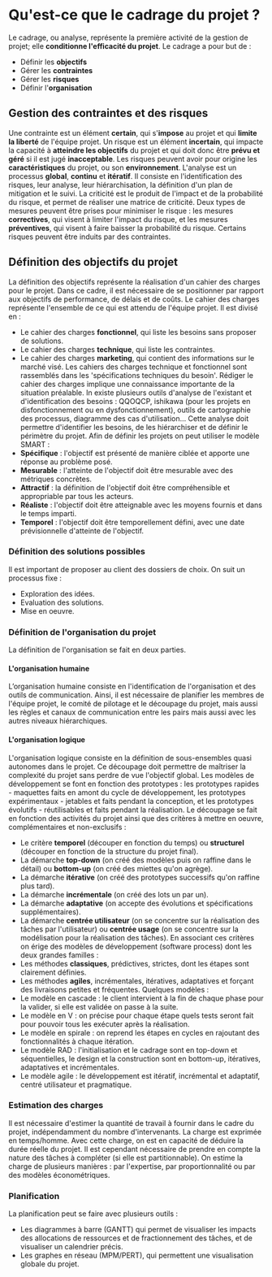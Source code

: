 # Qu'est-ce que le cadrage du projet ?
Le cadrage, ou analyse, représente la première activité de la gestion de projet; elle **conditionne l'efficacité du projet**. Le cadrage a pour but de :
- Définir les **objectifs**
- Gérer les **contraintes**
- Gérer les **risques**
- Définir l'**organisation**
## Gestion des contraintes et des risques
Une contrainte est un élément **certain**, qui s'**impose** au projet et qui **limite la liberté** de l'équipe projet.
Un risque est un élément **incertain**, qui impacte la capacité à **atteindre les objectifs** du projet et qui doit donc être **prévu et géré** si il est jugé **inacceptable**.
Les risques peuvent avoir pour origine les **caractéristiques** du projet, ou son **environnement**.
L'analyse est un processus **global**, **continu** et **itératif**. Il consiste en l'identification des risques, leur analyse, leur hiérarchisation, la définition d'un plan de mitigation et le suivi.
La criticité est le produit de l'impact et de la probabilité du risque, et permet de réaliser une matrice de criticité.
Deux types de mesures peuvent être prises pour minimiser le risque : les mesures **correctives**, qui visent à limiter l'impact du risque, et les mesures **préventives**, qui visent à faire baisser la probabilité du risque.
Certains risques peuvent être induits par des contraintes.
## Définition des objectifs du projet
La définition des objectifs représente la réalisation d'un cahier des charges pour le projet. Dans ce cadre, il est nécessaire de se positionner par rapport aux objectifs de performance, de délais et de coûts. 
Le cahier des charges représente l'ensemble de ce qui est attendu de l'équipe projet. Il est divisé en :
- Le cahier des charges **fonctionnel**, qui liste les besoins sans proposer de solutions.
- Le cahier des charges **technique**, qui liste les contraintes.
- Le cahier des charges **marketing**, qui contient des informations sur le marché visé.
Les cahiers des charges technique et fonctionnel sont rassemblés dans les 'spécifications techniques du besoin'. 
Rédiger le cahier des charges implique une connaissance importante de la situation préalable. In existe plusieurs outils d'analyse de l'existant et d'identification des besoins : QQOQCP, ishikawa (pour les projets en disfonctionnement ou en dysfonctionnement), outils de cartographie des processus, diagramme des cas d'utilisation… Cette analyse doit permettre d'identifier les besoins, de les hiérarchiser et de définir le périmètre du projet. 
Afin de définir les projets on peut utiliser le modèle SMART :
- **Spécifique** : l'objectif est présenté de manière ciblée et apporte une réponse au problème posé.
- **Mesurable** : l'atteinte de l'objectif doit être mesurable avec des métriques concrètes.
- **Attractif** : la définition de l'objectif doit être compréhensible et appropriable par tous les acteurs.
- **Réaliste** : l'objectif doit être atteignable avec les moyens fournis et dans le temps imparti.
- **Temporel** : l'objectif doit être temporellement défini, avec une date prévisionnelle d'atteinte de l'objectif.
### Définition des solutions possibles
Il est important de proposer au client des dossiers de choix. On suit un processus fixe :
- Exploration des idées.
- Evaluation des solutions.
- Mise en oeuvre.
### Définition de l'organisation du projet
La définition de l'organisation se fait en deux parties.
#### L'organisation humaine
L’organisation humaine consiste en l'identification de l'organisation et des outils de communication. Ainsi, il est nécessaire de planifier les membres de l'équipe projet, le comité de pilotage et le découpage du projet, mais aussi les règles et canaux de communication entre les pairs mais aussi avec les autres niveaux hiérarchiques.
#### L'organisation logique
L'organisation logique consiste en la définition de sous-ensembles quasi autonomes dans le projet. Ce découpage doit permettre de maîtriser la complexité du projet sans perdre de vue l'objectif global. 
Les modèles de développement se font en fonction des prototypes : les prototypes rapides - maquettes faits en amont du cycle de développement, les prototypes expérimentaux - jetables et faits pendant la conception, et les prototypes évolutifs - réutilisables et faits pendant la réalisation.
Le découpage se fait en fonction des activités du projet ainsi que des critères à mettre en oeuvre, complémentaires et non-exclusifs :
- Le critère **temporel** (découper en fonction du temps) ou **structurel** (découper en fonction de la structure du projet final).
- La démarche **top-down** (on créé des modèles puis on raffine dans le détail) ou **bottom-up** (on créé des miettes qu'on agrège).
- La démarche **itérative** (on créé des prototypes successifs qu'on raffine plus tard).
- La démarche **incrémentale** (on créé des lots un par un).
- La démarche **adaptative** (on accepte des évolutions et spécifications supplémentaires).
- La démarche **centrée utilisateur** (on se concentre sur la réalisation des tâches par l'utilisateur) ou **centrée usage** (on se concentre sur la modélisation pour la réalisation des tâches).
En associant ces critères on érige des modèles de développement (software process) dont les deux grandes familles :
- Les méthodes **classiques**, prédictives, strictes, dont les étapes sont clairement définies.
- Les méthodes **agiles**, incrémentales, itératives, adaptatives et forçant des livraisons petites et fréquentes.
Quelques modèles :
- Le modèle en cascade : le client intervient à la fin de chaque phase pour la valider, si elle est validée on passe à la suite.
- Le modèle en V : on précise pour chaque étape quels tests seront fait pour pouvoir tous les exécuter après la réalisation. 
- Le modèle en spirale : on reprend les étapes en cycles en rajoutant des fonctionnalités à chaque itération. 
- Le modèle RAD : l'initialisation et le cadrage sont en top-down et séquentielles, le design et la construction sont en bottom-up, itératives, adaptatives et incrémentales.
- Le modèle agile : le développement est itératif, incrémental et adaptatif, centré utilisateur et pragmatique. 
### Estimation des charges
Il est nécessaire d'estimer la quantité de travail à fournir dans le cadre du projet, indépendamment du nombre d'intervenants. La charge est exprimée en temps/homme. Avec cette charge, on est en capacité de déduire la durée réelle du projet. Il est cependant nécessaire de prendre en compte la nature des tâches à compléter (si elle est partitionnable). 
On estime la charge de plusieurs manières : par l'expertise, par proportionnalité ou par des modèles économétriques.
### Planification
La planification peut se faire avec plusieurs outils :
- Les diagrammes à barre (GANTT) qui permet de visualiser les impacts des allocations de ressources et de fractionnement des tâches, et de visualiser un calendrier précis.
- Les graphes en réseau (MPM/PERT), qui permettent une visualisation globale du projet.
